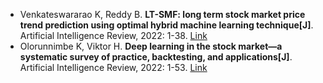 * Venkateswararao K, Reddy B. <b>LT-SMF: long term stock market price trend prediction using optimal hybrid machine learning technique[J]</b>. Artificial Intelligence Review, 2022: 1-38. [Link](https://link.springer.com/article/10.1007/s10462-022-10291-5)
* Olorunnimbe K, Viktor H. <b>Deep learning in the stock market—a systematic survey of practice, backtesting, and applications[J]</b>. Artificial Intelligence Review, 2022: 1-53. [Link](https://link.springer.com/article/10.1007/s10462-022-10226-0)
